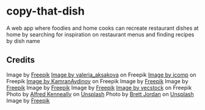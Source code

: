 # copy-that-dish
A web app where foodies and home cooks can recreate restaurant dishes at home by searching for inspiration on restaurant menus and finding recipes by dish name 

## Credits
Image by <a href="https://www.freepik.com/free-photo/top-view-table-full-food_21088367.htm#query=food&position=31&from_view=keyword&track=sph">Freepik</a>
<a href="https://www.freepik.com/free-photo/salmon-with-ingredients-table_7486728.htm#page=2&query=food&position=23&from_view=keyword&track=sph">Image by valeria_aksakova</a> on Freepik
<a href="https://www.freepik.com/free-photo/noodles-spicy-frying-pans-with-ingredients-black-cement-surface-top-view_6445389.htm?query=food#from_view=detail_alsolike">Image by jcomp</a> on Freepik
<a href="https://www.freepik.com/free-photo/top-view-round-dough-board-beans-bowl-garlic-lemon-tomato-hazelnut-pomegranate-parsley-table_17231488.htm#page=5&query=food&position=12&from_view=keyword&track=sph">Image by KamranAydinov</a> on Freepik
Image by <a href="https://www.freepik.com/free-photo/technology-concept-wtih-qr-menu-restaurant_23494086.htm#page=4&query=menu&position=9&from_view=keyword&track=sph">Freepik</a>
Image by <a href="https://www.freepik.com/free-photo/front-view-man-holding-menu_34540010.htm#query=menu&position=22&from_view=keyword&track=sph">Freepik</a>
Image by <a href="https://www.freepik.com/free-photo/top-view-notepad-delicious-kebab-with-meat_10298321.htm#query=menu&position=20&from_view=keyword&track=sph">Freepik</a>
Image by <a href="https://www.freepik.com/free-photo/side-view-people-with-menus-restaurant_34540069.htm#query=menu&position=49&from_view=keyword&track=sph">Freepik</a>
<a href="https://www.freepik.com/free-photo/whipped-cream-decadence-atop-fresh-berry-cheesecake-generated-by-ai_40968823.htm#page=6&query=dessert%20table&position=36&from_view=search&track=ais">Image by vecstock</a> on Freepik
Photo by <a href="https://unsplash.com/@alken?utm_content=creditCopyText&utm_medium=referral&utm_source=unsplash">Alfred Kenneally</a> on <a href="https://unsplash.com/photos/books-on-brown-wooden-shelf-QkyRG0bB_xg?utm_content=creditCopyText&utm_medium=referral&utm_source=unsplash">Unsplash</a>
Photo by <a href="https://unsplash.com/@brett_jordan?utm_content=creditCopyText&utm_medium=referral&utm_source=unsplash">Brett Jordan</a> on <a href="https://unsplash.com/photos/books-on-brown-wooden-shelf-34fc5V7pCoQ?utm_content=creditCopyText&utm_medium=referral&utm_source=unsplash">Unsplash</a>
Image by <a href="https://www.freepik.com/free-photo/top-view-recipe-book-still-life-concept_16920776.htm#page=2&query=cookbook&position=18&from_view=search&track=sph">Freepik</a>
  

